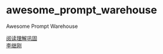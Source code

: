# awesome_prompt_warehouse
Awesome Prompt Warehouse

[阅读理解巩固](reading-comprehension.md)   
[李继刚](lijigang.md)
